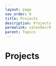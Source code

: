 ```yaml
---
layout: page
nav_order: 9
title: Projects
description: Projects
permalink: calendar/9
parent: Topics
---
```


# Projects

